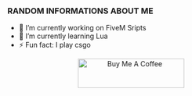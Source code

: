 ### RANDOM INFORMATIONS ABOUT ME 

- 🔭 I’m currently working on FiveM Sripts
- 🌱 I’m currently learning Lua
- ⚡ Fun fact: I play csgo

<p align='center'>
<a href="https://www.buymeacoffee.com/ventraks" target="_blank"><img src="https://cdn.buymeacoffee.com/buttons/v2/default-yellow.png" alt="Buy Me A Coffee" style="height: 60px !important;width: 217px !important;" ></a>
</p>
